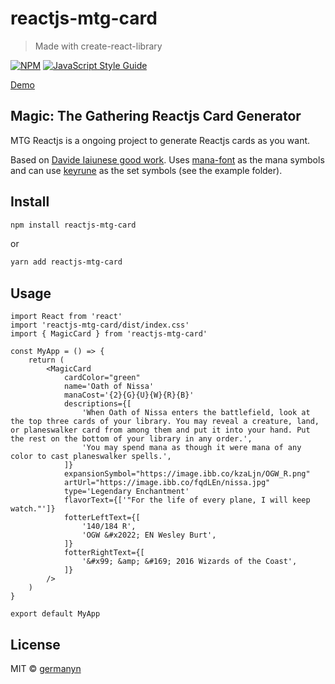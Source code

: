 # reactjs-mtg-card

> Made with create-react-library

[![NPM](https://img.shields.io/npm/v/reactjs-mtg-card.svg)](https://www.npmjs.com/package/reactjs-mtg-card) [![JavaScript Style Guide](https://img.shields.io/badge/code_style-standard-brightgreen.svg)](https://standardjs.com)

[Demo](https://germanyn.github.io/reactjs-mtg-card/)

## Magic: The Gathering Reactjs Card Generator

MTG Reactjs is a ongoing project to generate Reactjs cards as you want.

Based on [Davide Iaiunese good work](https://codeburst.io/make-a-magic-the-gathering-card-in-css-5e4e06a5e604). Uses [mana-font](https://github.com/andrewgioia/mana) as the mana symbols and can use [keyrune](https://github.com/andrewgioia/keyrune) as the set symbols (see the example folder).

## Install

```bash
npm install reactjs-mtg-card
```

or

```bash
yarn add reactjs-mtg-card
```

## Usage

```tsx
import React from 'react'
import 'reactjs-mtg-card/dist/index.css'
import { MagicCard } from 'reactjs-mtg-card'

const MyApp = () => {
    return (
        <MagicCard
            cardColor="green"
            name='Oath of Nissa'
            manaCost='{2}{G}{U}{W}{R}{B}'
            descriptions={[
                'When Oath of Nissa enters the battlefield, look at the top three cards of your library. You may reveal a creature, land, or planeswalker card from among them and put it into your hand. Put the rest on the bottom of your library in any order.',
                'You may spend mana as though it were mana of any color to cast planeswalker spells.',
            ]}
            expansionSymbol="https://image.ibb.co/kzaLjn/OGW_R.png"
            artUrl="https://image.ibb.co/fqdLEn/nissa.jpg"
            type='Legendary Enchantment'
            flavorText={['"For the life of every plane, I will keep watch."']}
            fotterLeftText={[
                '140/184 R',
                'OGW &#x2022; EN Wesley Burt',
            ]}
            fotterRightText={[
                '&#x99; &amp; &#169; 2016 Wizards of the Coast',
            ]}
        />
    )
}

export default MyApp
```

## License

MIT © [germanyn](https://github.com/germanyn)

